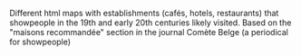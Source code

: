 Different html maps with establishments (cafés, hotels, restaurants) that showpeople in the 19th and early 20th centuries likely visited. Based on the "maisons recommandée" section in the journal Comète Belge (a periodical for showpeople)
